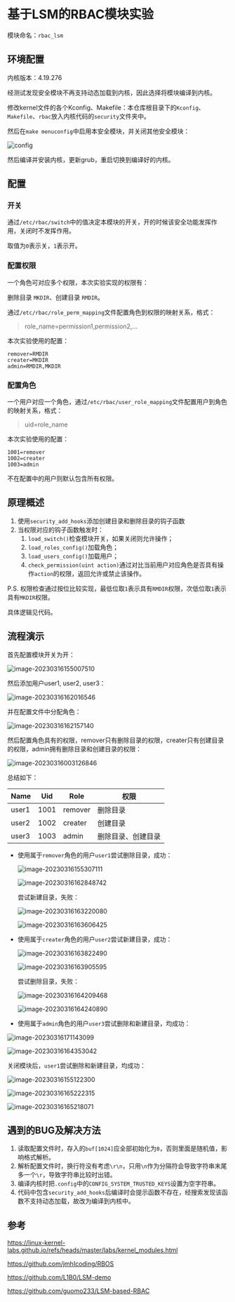 # 基于LSM的RBAC模块实验

模块命名：`rbac_lsm`

## 环境配置

内核版本：4.19.276

经测试发现安全模块不再支持动态加载到内核，因此选择将模块编译到内核。

修改kernel文件的各个Kconfig、Makefile：本仓库根目录下的`Kconfig`、`Makefile`、`rbac`放入内核代码的`security`文件夹中。


然后在`make menuconfig`中启用本安全模块，并关闭其他安全模块：

![config](assets/config.jpg)

然后编译并安装内核，更新grub，重启切换到编译好的内核。

## 配置

### 开关

通过`/etc/rbac/switch`中的值决定本模块的开关，开的时候该安全功能发挥作用，关闭时不发挥作用。

取值为`0`表示关，`1`表示开。

### 配置权限

一个角色可对应多个权限，本次实验实现的权限有：

删除目录 `MKDIR`、创建目录 `RMDIR`。

通过`/etc/rbac/role_perm_mapping`文件配置角色到权限的映射关系，格式：

> role_name=permission1,permission2,...

本次实验使用的配置：

```
remover=RMDIR
creater=MKDIR
admin=RMDIR,MKDIR
```

### 配置角色

一个用户对应一个角色，通过`/etc/rbac/user_role_mapping`文件配置用户到角色的映射关系，格式：

> uid=role_name

本次实验使用的配置：

```
1001=remover
1002=creater
1003=admin
```

不在配置中的用户则默认包含所有权限。

## 原理概述

1. 使用`security_add_hooks`添加创建目录和删除目录的钩子函数
2. 当权限对应的钩子函数触发时：
   1. `load_switch()`检查模块开关，如果关闭则允许操作；
   2. `load_roles_config()`加载角色；
   3. `load_users_config()`加载用户；
   4. `check_permission(uint action)`通过对比当前用户对应角色是否具有操作`action`的权限，返回允许或禁止该操作。

P.S. 权限检查通过按位比较实现，最低位取`1`表示具有`RMDIR`权限，次低位取`1`表示具有`MKDIR`权限。

具体逻辑见代码。

## 流程演示

首先配置模块开关为开：

![image-20230316155007510](assets/image-20230316155007510.png)

然后添加用户user1, user2, user3：

![image-20230316162016546](assets/image-20230316162016546.png)

并在配置文件中分配角色：

![image-20230316162157140](assets/image-20230316162157140.png)

然后配置角色具有的权限，remover只有删除目录的权限，creater只有创建目录的权限，admin拥有删除目录和创建目录的权限：

![image-20230316003126846](assets/image-20230316003126846.png)

总结如下：

| Name  | Uid  | Role    | 权限               |
| ----- | ---- | ------- | ------------------ |
| user1 | 1001 | remover | 删除目录           |
| user2 | 1002 | creater | 创建目录           |
| user3 | 1003 | admin   | 删除目录、创建目录 |

- 使用属于`remover`角色的用户`user1`尝试删除目录，成功：

  ![image-20230316155307111](assets/image-20230316155307111.png)

  ![image-20230316162848742](assets/image-20230316162848742.png)

  尝试新建目录，失败：

  ![image-20230316163220080](assets/image-20230316163220080.png)

  ![image-20230316163606425](assets/image-20230316163606425.png)

- 使用属于`creater`角色的用户`user2`尝试新建目录，成功：

  ![image-20230316163822490](assets/image-20230316163822490.png)

  ![image-20230316163905595](assets/image-20230316163905595.png)

  尝试删除目录，失败：

  ![image-20230316164209468](assets/image-20230316164209468.png)

  ![image-20230316164240890](assets/image-20230316164240890.png)

- 使用属于`admin`角色的用户`user3`尝试删除和新建目录，均成功：

![image-20230316171143099](assets/image-20230316171143099.png)

![image-20230316164353042](assets/image-20230316164353042.png)

关闭模块后，`user1`尝试删除和新建目录，均成功：

![image-20230316155122300](assets/image-20230316155122300.png)

![image-20230316165222315](assets/image-20230316165222315.png)

![image-20230316165218071](assets/image-20230316165218071.png)

## 遇到的BUG及解决方法

1. 读取配置文件时，存入的`buf[1024]`应全部初始化为`0`，否则里面是随机值，影响格式解析。
2. 解析配置文件时，换行符没有考虑`\r\n`，只用`\n`作为分隔符会导致字符串末尾多一个`\r`，导致字符串比较时出错。
3. 编译内核时把`.config`中的`CONFIG_SYSTEM_TRUSTED_KEYS`设置为空字符串。
4. 代码中包含`security_add_hooks`后编译时会提示函数不存在，经搜索发现该函数不支持动态加载，故改为编译到内核中。

## 参考

https://linux-kernel-labs.github.io/refs/heads/master/labs/kernel_modules.html

https://github.com/jmhIcoding/RBOS

https://github.com/L1B0/LSM-demo

https://github.com/guomo233/LSM-based-RBAC